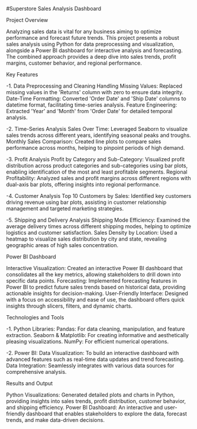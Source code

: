 #Superstore Sales Analysis Dashboard

Project Overview

Analyzing sales data is vital for any business aiming to optimize performance and forecast future trends. This project presents a robust sales analysis using Python for data preprocessing and visualization, alongside a Power BI dashboard for interactive analysis and forecasting. The combined approach provides a deep dive into sales trends, profit margins, customer behavior, and regional performance.

Key Features

-1. Data Preprocessing and Cleaning
Handling Missing Values: Replaced missing values in the 'Returns' column with zero to ensure data integrity.
Date-Time Formatting: Converted 'Order Date' and 'Ship Date' columns to datetime format, facilitating time-series analysis.
Feature Engineering: Extracted 'Year' and 'Month' from 'Order Date' for detailed temporal analysis.

-2. Time-Series Analysis
Sales Over Time: Leveraged Seaborn to visualize sales trends across different years, identifying seasonal peaks and troughs.
Monthly Sales Comparison: Created line plots to compare sales performance across months, helping to pinpoint periods of high demand.

-3. Profit Analysis
Profit by Category and Sub-Category: Visualized profit distribution across product categories and sub-categories using bar plots, enabling identification of the most and least profitable segments.
Regional Profitability: Analyzed sales and profit margins across different regions with dual-axis bar plots, offering insights into regional performance.

-4. Customer Analysis
Top 10 Customers by Sales: Identified key customers driving revenue using bar plots, assisting in customer relationship management and targeted marketing strategies.

-5. Shipping and Delivery Analysis
Shipping Mode Efficiency: Examined the average delivery times across different shipping modes, helping to optimize logistics and customer satisfaction.
Sales Density by Location: Used a heatmap to visualize sales distribution by city and state, revealing geographic areas of high sales concentration.

Power BI Dashboard

Interactive Visualization: Created an interactive Power BI dashboard that consolidates all the key metrics, allowing stakeholders to drill down into specific data points.
Forecasting: Implemented forecasting features in Power BI to predict future sales trends based on historical data, providing actionable insights for decision-making.
User-Friendly Interface: Designed with a focus on accessibility and ease of use, the dashboard offers quick insights through slicers, filters, and dynamic charts.

Technologies and Tools

-1. Python Libraries:
Pandas: For data cleaning, manipulation, and feature extraction.
Seaborn & Matplotlib: For creating informative and aesthetically pleasing visualizations.
NumPy: For efficient numerical operations.

-2. Power BI:
Data Visualization: To build an interactive dashboard with advanced features such as real-time data updates and trend forecasting.
Data Integration: Seamlessly integrates with various data sources for comprehensive analysis.

Results and Output

Python Visualizations: Generated detailed plots and charts in Python, providing insights into sales trends, profit distribution, customer behavior, and shipping efficiency.
Power BI Dashboard: An interactive and user-friendly dashboard that enables stakeholders to explore the data, forecast trends, and make data-driven decisions.
